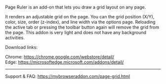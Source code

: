 Page Ruler is an add-on that lets you draw a grid layout on any page.  

It renders an adjustable grid on the page. You can the grid position (X/Y), color, size, order (z-index), and line width via the options page. Reloading the active tab or pressing the toolbar button again will remove the grid from the page. This addon is very light and does not have any background activities.  

Download links:  

Chrome: https://chrome.google.com/webstore/detail/  
Edge: https://microsoftedge.microsoft.com/addons/detail/  

----------------------------------------

Support & FAQ: https://mybrowseraddon.com/page-grid.html
